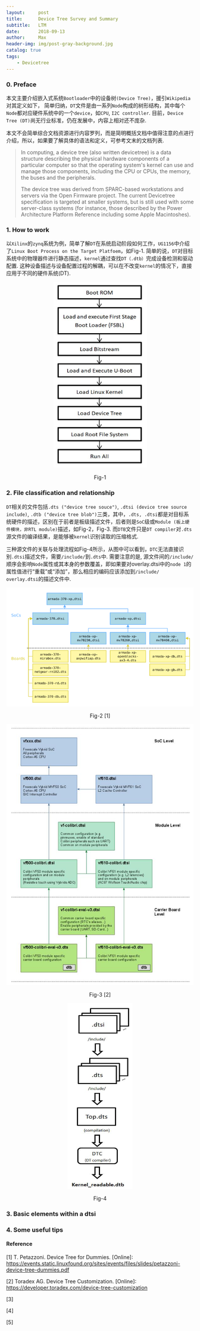 ```yaml
---
layout:     post
title:      Device Tree Survey and Summary
subtitle:   LTM
date:       2018-09-13
author:     Max
header-img: img/post-gray-background.jpg
catalog: true
tags:
    - Devicetree
---
```

### 0. Preface
本文主要介绍嵌入式系统`Bootloader`中的设备树`(Device Tree)`，援引`Wikipedia`对其定义如下， 简单归纳，`DT`文件是由一系列`Node`构成的树形结构，其中每个`Node`都对应硬件系统中的一个`device`，如`CPU`, `I2C controller`. 目前，`Device Tree (DT)`尚无行业标准，仍在发展中，内容上相对还不庞杂.

本文不会简单综合文档资源进行内容罗列，而是简明概括文档中值得注意的点进行介绍，所以，如果要了解具体的语法和定义，可参考文末的文档列表.

> In computing, a device tree (also written devicetree) is a data structure describing the physical hardware components of a particular
> computer so that the operating system's kernel can use and manage those components, including the CPU or CPUs, the memory, the
> buses and the peripherals.
>
> The device tree was derived from SPARC-based workstations and servers via the Open Firmware project. The current Devicetree
> specification is targeted at smaller systems, but is still used with some server-class systems (for instance, those described by the
> Power Architecture Platform Reference including some Apple Macintoshes).

### 1. How to work
以`Xilinx`的`zynq`系统为例，简单了解`DT`在系统启动阶段如何工作，`UG1156`中介绍了`Linux Boot Process on the Target Platfoem`，如Fig-1. 简单的说，`DT`对目标系统中的物理器件进行静态描述，`kernel`通过查找`DT（.dtb）`完成设备检测和驱动配置.  这种设备描述与设备配置过程的解耦，可以在不改变`kernel`的情况下，直接应用于不同的硬件系统(DT).

<div align="center">

<img src="https://github.com/VVViy/VVViy.github.io/blob/master/img/blog%233-%231.jpg?raw=true" height='500' width="251" />

Fig-1

</div>

### 2. File classification and relationship
`DT`相关的文件包括`.dts ("device tree souce")`, `.dtsi (device tree source include)`, `.dtb ("device tree blob")`三类，其中，`.dts, .dtsi`都是对目标系统硬件的描述，区别在于前者是板级描述文件，后者则是`SoC`级或`Module (板上硬件模块，非RTL module)`描述，如Fig-2，Fig-3. 而`DTB`文件只是`DT compiler`对`.dts`源文件的编译结果，是能够被`kernel`识别读取的压缩格式. 

三种源文件的关联与处理流程如Fig-4所示，从图中可以看到，`DTC`无法直接识别`.dtsi`描述文件，需要`/include/`到`.dts`中.  需要注意的是, 源文件间的`/include/`顺序会影响`Node`属性或其本身的参数覆盖，即如果要对overlay.dtsi中的`node 1`的属性值进行“重载”或“添加”，那么相应的编码应该添加到`/include/ overlay.dtsi`的描述文件中. 

<div align="center">

<img src="https://github.com/VVViy/VVViy.github.io/blob/master/img/blog%233-%232.jpg?raw=true" />

Fig-2 [1]

<img src="https://github.com/VVViy/VVViy.github.io/blob/master/img/blog%233-%234.jpg?raw=true" />

Fig-3 [2]

<img src="https://github.com/VVViy/VVViy.github.io/blob/master/img/blog%233-%233.jpg?raw=true" height="500" width="176" />

Fig-4

</div>

### 3. Basic elements within a dtsi

### 4. Some useful tips

#### Reference
[1] T. Petazzoni. Device Tree for Dummies. [Online]: https://events.static.linuxfound.org/sites/events/files/slides/petazzoni-device-tree-dummies.pdf

[2] Toradex AG. Device Tree Customization. [Online]: https://developer.toradex.com/device-tree-customization

[3]

[4]

[5]
